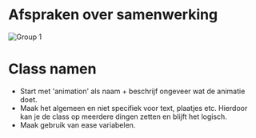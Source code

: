 # Afspraken over samenwerking

![Group 1](https://github.com/user-attachments/assets/15e6415e-5849-490e-a819-8bab5c7649e0)

# Class namen
- Start met 'animation' als naam + beschrijf ongeveer wat de animatie doet.
- Maak het algemeen en niet specifiek voor text, plaatjes etc. Hierdoor kan je de class op meerdere dingen zetten en blijft het logisch.
- Maak gebruik van ease variabelen.
